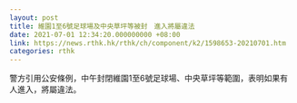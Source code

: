 ```yaml
---
layout: post
title: 維園1至6號足球場及中央草坪等被封　進入將屬違法
date: 2021-07-01 12:34:20.000000000 +08:00
link: https://news.rthk.hk/rthk/ch/component/k2/1598653-20210701.htm
categories: rthk
---
```


警方引用公安條例，中午封閉維園1至6號足球場、中央草坪等範圍，表明如果有人進入，將屬違法。
